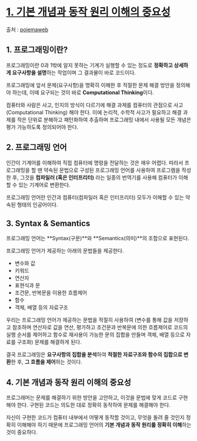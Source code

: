 # [1. 기본 개념과 동작 원리 이해의 중요성](https://poiemaweb.com/coding)

출처 : [poiemaweb](https://poiemaweb.com/)

## 1. 프로그래밍이란?

프로그래밍이란 0과 1밖에 알지 못하는 기계가 실행할 수 있는 정도로 **정확하고 상세하게 요구사항을 설명**하는 작업이며 그 결과물이 바로 코드이다.

프로그래밍에 앞서 문제(요구사항)을 명확히 이해한 후 적절한 문제 해결 방안을 정의해야 하는데, 이때 요구되는 것이 바로 **Computational Thinking**이다.

컴퓨터와 사람은 사고, 인지의 방식이 다르기에 해결 과제를 컴퓨터의 관점으로 사고 (Computational Thinking) 해야 한다. 이에 논리적, 수학적 사고가 필요하고 해결 과제를 작은 단위로 분해하고 패턴화하여 추출하며 프로그래밍 내에서 사용될 모든 개념은 평가 가능하도록 정의되어야 한다.

## 2. 프로그래밍 언어

인간이 기계어를 이해하여 직접 컴퓨터에 명령을 전달하는 것은 매우 어렵다. 따라서 프로그래밍을 할 땐 약속된 문법으로 구성된 프로그래밍 언어를 사용하여 프로그램을 작성한 후, 그것을 **컴파일러 (혹은 인터프리터)** 라는 일종의 번역기를 사용해 컴퓨터가 이해할 수 있는 기계어로 변환한다.

프로그래밍 언어란 인간과 컴퓨터(컴파일러 혹은 인터프리터) 모두가 이해할 수 있는 약속된 형태의 인공어이다.

## 3. Syntax & Semantics

프로그래밍 언어는 **Syntax(구문)**와 **Semantics(의미)**의 조합으로 표현된다.

프로그래밍 언어가 제공하는 아래의 문법들을 제공한다.

- 변수와 값
- 키워드
- 연산자
- 표현식과 문
- 조건문, 반복문을 이용한 흐름제어
- 함수
- 객체, 배열 등의 자료구조

우리는 프로그래밍 언어가 제공하는 문법을 적절히 사용하여 (변수를 통해 값을 저장하고 참조하며 연산자로 값을 연산, 평가하고 조건문과 반복문에 의한 흐름제어로 코드의 실행 순서를 제어하고 함수로 재사용이 가능한 문의 집합을 만들며 객체, 배열 등으로 자료를 구조화) 문제를 해결하게 된다.

결국 프로그래밍은 **요구사항의 집합을 분석**하여 **적절한 자료구조와 함수의 집합으로 변환**한 후, **그 흐름을 제어**하는 것이다.

## 4. 기본 개념과 동작 원리 이해의 중요성

프로그래머는 문제를 해결하기 위한 방안을 고안하고, 이것을 문법에 맞게 코드로 구현해야 한다. 구현된 코드는 의도한 대로 정확히 동작하여 문제를 해결해야 한다.

자신이 구현한 코드가 컴퓨터 내부에서 어떻게 동작할 것이고, 무엇을 돌려 줄 것인지 정확히 이해해야 하기 때문에 프로그래밍 언어의 **기본 개념과 동작 원리를 정확히 이해**하는 것이 중요하다. 

